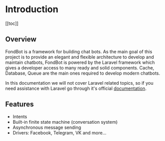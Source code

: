 # Introduction

[[toc]]

## Overview

FondBot is a framework for building chat bots. 
As the main goal of this project is to provide an elegant and flexible architecture to develop and maintain chatbots, FondBot is powered by the Laravel framework which gives a developer access to many ready and solid components.
Cache, Database, Queue are the main ones required to develop modern chatbots.

In this documentation we will not cover Laravel related topics, so if you need assistance with Laravel go through it's official [documentation](https://laravel.com/docs/5.5).

## Features

* Intents
* Built-in finite state machine (conversation system)
* Asynchronous message sending
* Drivers: Facebook, Telegram, VK and more...
